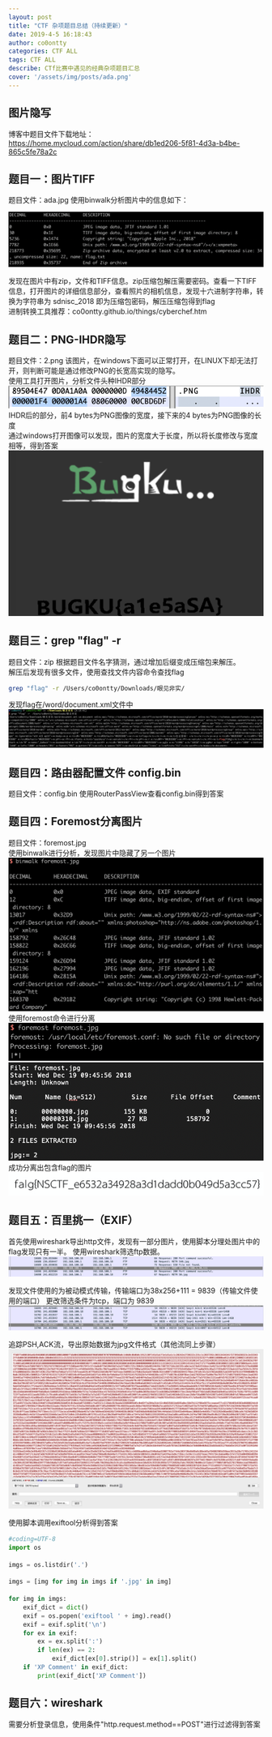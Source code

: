 ```yaml
---
layout: post
title: "CTF 杂项题目总结（持续更新）" 
date: 2019-4-5 16:18:43
author: co0ontty
categories: CTF ALL
tags: CTF ALL
describe: CTf比赛中遇见的经典杂项题目汇总
cover: '/assets/img/posts/ada.png'
---
```


## 图片隐写

博客中题目文件下载地址：  
https://home.mycloud.com/action/share/db1ed206-5f81-4d3a-b4be-865c5fe78a2c  

## 题目一：图片TIFF

题目文件：ada.jpg
使用binwalk分析图片中的信息如下：

![avatar](/assets/img/posts/ada.png)  

发现在图片中有zip，文件和TIFF信息。zip压缩包解压需要密码。查看一下TIFF信息，打开图片的详细信息部分，查看照片的相机信息，发现十六进制字符串，转换为字符串为 sdnisc_2018 即为压缩包密码，解压压缩包得到flag   
进制转换工具推荐：co0ontty.github.io/things/cyberchef.htm  

## 题目二：PNG-IHDR隐写

题目文件：2.png
该图片，在windows下面可以正常打开，在LINUX下却无法打开，则判断可能是通过修改PNG的长宽高实现的隐写。  
使用工具打开图片，分析文件头种IHDR部分  
![avatar](/assets/img/posts/PNG-IHDR.png)   
IHDR后的部分，前4 bytes为PNG图像的宽度，接下来的4 bytes为PNG图像的长度  
通过windows打开图像可以发现，图片的宽度大于长度，所以将长度修改与宽度相等，得到答案  
![avatar](/assets/img/posts/PNG-IHDR2.png)   

## 题目三：grep "flag" -r

题目文件：zip
根据题目文件名字猜测，通过增加后缀变成压缩包来解压。  
解压后发现有很多文件，使用查找文件内容命令查找flag  

```sh
grep "flag" -r /Users/co0ontty/Downloads/眼见非实/
```

发现flag在/word/document.xml文件中  
![avatar](/assets/img/posts/grepflag.png)   

## 题目四：路由器配置文件 config.bin

题目文件：config.bin
使用RouterPassView查看config.bin得到答案  

## 题目四：Foremost分离图片

题目文件：foremost.jpg  
使用binwalk进行分析，发现图片中隐藏了另一个图片
![avatar](/assets/img/posts/foremost-1.png)   
使用foremost命令进行分离  
![avatar](/assets/img/posts/foremost-2.png)  
![avatar](/assets/img/posts/foremost-3.png)  
成功分离出包含flag的图片  
![avatar](/assets/img/posts/foremost-4.png)

## 题目五：百里挑一（EXIF）

首先使用wireshark导出http文件，发现有一部分图片，使用脚本分理处图片中的flag发现只有一半。
 使用wireshark筛选ftp数据。
 ![avatar](/assets/img/posts/ah-1.png)

发现文件使用的为被动模式传输，传输端口为38x256+111 = 9839（传输文件使用的端口）
 更改筛选条件为tcp，端口为 9839
 ![avatar](/assets/img/posts/ah-2.png)

追踪PSH,ACK流，导出原始数据为jpg文件格式（其他流同上步骤）
 ![avatar](/assets/img/posts/ah-4.png)

使用脚本调用exiftool分析得到答案

```python
#coding=UTF-8
import os

imgs = os.listdir('.')

imgs = [img for img in imgs if '.jpg' in img]

for img in imgs:
    exif_dict = dict()
    exif = os.popen('exiftool ' + img).read()
    exif = exif.split('\n')
    for ex in exif:
        ex = ex.split(':')
        if len(ex) == 2:
            exif_dict[ex[0].strip()] = ex[1].split()
    if 'XP Comment' in exif_dict:
        print(exif_dict['XP Comment'])
```

## 题目六：wireshark

需要分析登录信息，使用条件"http.request.method==POST"进行过滤得到答案  
